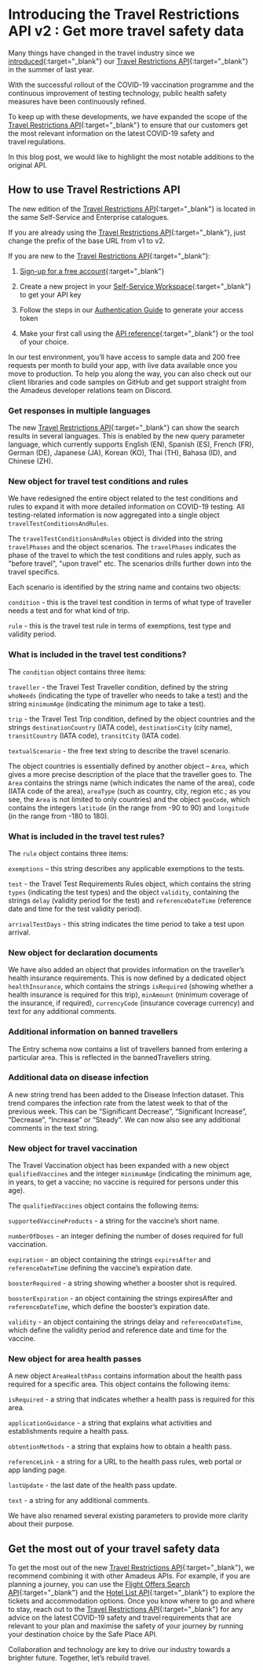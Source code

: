 # Introducing the Travel Restrictions API v2 : Get more travel safety data

Many things have changed in the travel industry since we [introduced](https://developers.amadeus.com/blog/-introducing-amadeus-covid-19-travel-restrictions-api){:target="\_blank"} our [Travel Restrictions API](https://developers.amadeus.com/self-service/category/covid-19-and-travel-safety/api-doc/travel-restrictions){:target="\_blank"} in the summer of last year.

With the successful rollout of the COVID-19 vaccination programme and the continuous improvement of testing technology, public health safety measures have been continuously refined. 

To keep up with these developments, we have expanded the scope of the [Travel Restrictions API](https://developers.amadeus.com/self-service/category/covid-19-and-travel-safety/api-doc/travel-restrictions){:target="\_blank"} to ensure that our customers get the most relevant information on the latest COVID-19 safety and travel regulations.

In this blog post, we would like to highlight the most notable additions to the original API.

## How to use Travel Restrictions API

The new edition of the [Travel Restrictions API](https://developers.amadeus.com/self-service/category/covid-19-and-travel-safety/api-doc/travel-restrictions){:target="\_blank"} is located in the same Self-Service and Enterprise catalogues.

If you are already using the [Travel Restrictions API](https://developers.amadeus.com/self-service/category/covid-19-and-travel-safety/api-doc/travel-restrictions){:target="\_blank"}, just change the prefix of the base URL from v1 to v2.

If you are new to the [Travel Restrictions API](https://developers.amadeus.com/self-service/category/covid-19-and-travel-safety/api-doc/travel-restrictions){:target="\_blank"}:

1. [Sign-up for a free account](https://developers.amadeus.com/register){:target="\_blank"} 

2. Create a new project in your [Self-Service Workspace](https://developers.amadeus.com/my-apps){:target="\_blank"} to get your API key 

3. Follow the steps in our [Authentication Guide](../API-Keys/authorization.md) to generate your access token 

4. Make your first call using the [API reference](https://developers.amadeus.com/self-service/category/covid-19-and-travel-safety/api-doc/travel-restrictions/api-reference){:target="\_blank"} or the tool of your choice. 

In our test environment, you’ll have access to sample data and 200 free requests per month to build your app, with live data available once you move to production. To help you along the way, you can also check out our client libraries and code samples on GitHub and get support straight from the Amadeus developer relations team on Discord.

### Get responses in multiple languages
The new [Travel Restrictions API](https://developers.amadeus.com/self-service/category/covid-19-and-travel-safety/api-doc/travel-restrictions){:target="\_blank"} can show the search results in several languages. This is enabled by the new query parameter language, which currently supports English (EN), Spanish (ES), French (FR), German (DE), Japanese (JA), Korean (KO), Thai (TH), Bahasa (ID), and Chinese (ZH).

### New object for travel test conditions and rules

We have redesigned the entire object related to the test conditions and rules to expand it with more detailed information on COVID-19 testing. All testing-related information is now aggregated into a single object `travelTestConditionsAndRules`.

The `travelTestConditionsAndRules` object is divided into the string `travelPhases` and the object scenarios. The `travelPhases` indicates the phase of the travel to which the test conditions and rules apply, such as "before travel", "upon travel" etc. The scenarios drills further down into the travel specifics.

Each scenario is identified by the string name and contains two objects:

`condition` - this is the travel test condition in terms of what type of traveller needs a test and for what kind of trip. 

`rule` - this is the travel test rule in terms of exemptions, test type and validity period. 

### What is included in the travel test conditions?

The `condition` object contains three items:

`traveller` - the Travel Test Traveller condition, defined by the string `whoNeeds` (indicating the type of traveller who needs to take a test) and the string `minimumAge` (indicating the minimum age to take a test). 

`trip` - the Travel Test Trip condition, defined by the object countries and the strings `destinationCountry` (IATA code), `destinationCity` (city name), `transitCountry` (IATA code), `transitCity` (IATA code). 

`textualScenario` - the free text string to describe the travel scenario. 

The object countries is essentially defined by another object – `Area`, which gives a more precise description of the place that the traveller goes to. The `Area` contains the strings name (which indicates the name of the area), code (IATA code of the area), `areaType` (such as country, city, region etc.; as you see, the `Area` is not limited to only countries) and the object `geoCode`, which contains the integers `latitude` (in the range from -90 to 90) and `longitude` (in the range from -180 to 180).

### What is included in the travel test rules?

The `rule` object contains three items:

`exemptions` – this string describes any applicable exemptions to the tests. 

`test` - the Travel Test Requirements Rules object, which contains the string `types` (indicating the test types) and the object `validity`, containing the strings `delay` (validity period for the test) and `referenceDateTime` (reference date and time for the test validity period). 

`arrivalTestDays` - this string indicates the time period to take a test upon arrival. 

### New object for declaration documents

We have also added an object that provides information on the traveller’s health insurance requirements. This is now defined by a dedicated object `healthInsurance`, which contains the strings `isRequired` (showing whether a health insurance is required for this trip), `minAmount` (minimum coverage of the insurance, if required), `currencyCode` (insurance coverage currency) and text for any additional comments.

### Additional information on banned travellers

The Entry schema now contains a list of travellers banned from entering a particular area. This is reflected in the bannedTravellers string.

### Additional data on disease infection

A new string trend has been added to the Disease Infection dataset. This trend compares the infection rate from the latest week to that of the previous week. This can be “Significant Decrease”, “Significant Increase”, “Decrease”, “Increase” or “Steady”. We can now also see any additional comments in the text string.

### New object for travel vaccination

The Travel Vaccination object has been expanded with a new object `qualifiedVaccines` and the integer `minimumAge` (indicating the minimum age, in years, to get a vaccine; no vaccine is required for persons under this age).

The `qualifiedVaccines` object contains the following items:

`supportedVaccineProducts` - a string for the vaccine’s short name. 

`numberOfDoses` - an integer defining the number of doses required for full vaccination. 

`expiration` - an object containing the strings `expiresAfter` and `referenceDateTime` defining the vaccine’s expiration date. 

`boosterRequired` - a string showing whether a booster shot is required. 

`boosterExpiration` - an object containing the strings expiresAfter and `referenceDateTime`, which define the booster’s expiration date. 

`validity` - an object containing the strings delay and `referenceDateTime`, which define the validity period and reference date and time for the vaccine. 

### New object for area health passes

A new object `AreaHealthPass` contains information about the health pass required for a specific area. This object contains the following items:

`isRequired` - a string that indicates whether a health pass is required for this area. 

`applicationGuidance` - a string that explains what activities and establishments require a health pass. 

`obtentionMethods` - a string that explains how to obtain a health pass. 

`referenceLink` - a string for a URL to the health pass rules, web portal or app landing page. 

`lastUpdate` - the last date of the health pass update. 

`text` - a string for any additional comments.  

We have also renamed several existing parameters to provide more clarity about their purpose. 

## Get the most out of your travel safety data

To get the most out of the new [Travel Restrictions API](https://developers.amadeus.com/self-service/category/covid-19-and-travel-safety/api-doc/travel-restrictions){:target="\_blank"}, we recommend combining it with other Amadeus APIs. For example, if you are planning a journey, you can use the [Flight Offers Search API](https://developers.amadeus.com/blog/migrate-to-the-new-flight-offers-search-api){:target="\_blank"} and the [Hotel List API](https://developers.amadeus.com/self-service/category/hotel/api-doc/hotel-list){:target="\_blank"} to explore the tickets and accommodation options. Once you know where to go and where to stay, reach out to the [Travel Restrictions API](https://developers.amadeus.com/self-service/category/covid-19-and-travel-safety/api-doc/travel-restrictions){:target="\_blank"} for any advice on the latest COVID-19 safety and travel requirements that are relevant to your plan and maximise the safety of your journey by running your destination choice by the Safe Place API.

Collaboration and technology are key to drive our industry towards a brighter future. Together, let’s rebuild travel.
